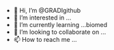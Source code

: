 - 👋 Hi, I’m @GRADIgithub
- 👀 I’m interested in ...
- 🌱 I’m currently learning ...biomed
- 💞️ I’m looking to collaborate on ...
- 📫 How to reach me ...

<!---
GRADIgithub/GRADIgithub is a ✨ special ✨ repository because its `README.md` (this file) appears on your GitHub profile.
You can click the Preview link to take a look at your changes.
--->
